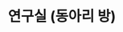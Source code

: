 ---
title: 연구실 (동아리 방)
modal-id: 2
img: lab.jpg
thumbicon: fa-home
category: Introduction
description: <strong>ICT융합대학 <br>519호</strong>
---